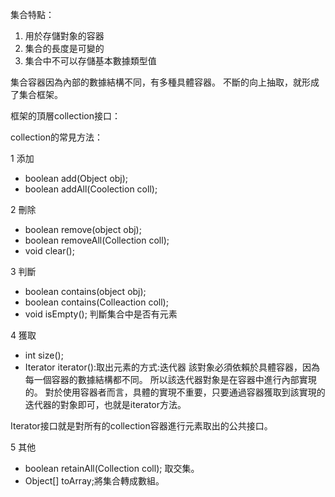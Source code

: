 集合特點：
1. 用於存儲對象的容器
2. 集合的長度是可變的
3. 集合中不可以存儲基本數據類型值

集合容器因為內部的數據結構不同，有多種具體容器。
不斷的向上抽取，就形成了集合框架。

框架的頂層collection接口：

collection的常見方法：

1 添加 
- boolean add(Object obj);
- boolean addAll(Coolection coll); 

2 刪除 

- boolean remove(object obj);
- boolean removeAll(Collection coll);
- void clear();

3 判斷

- boolean contains(object obj);
- boolean contains(Colleaction coll);
- void isEmpty(); 判斷集合中是否有元素

4 獲取
 
- int size();
- Iterator  iterator():取出元素的方式:迭代器
該對象必須依賴於具體容器，因為每一個容器的數據結構都不同。
所以該迭代器對象是在容器中進行內部實現的。
對於使用容器者而言，具體的實現不重要，只要通過容器獲取到該實現的
迭代器的對象即可，也就是iterator方法。

Iterator接口就是對所有的collection容器進行元素取出的公共接口。

5 其他

- boolean retainAll(Collection coll); 取交集。
- Object[] toArray;將集合轉成數組。
